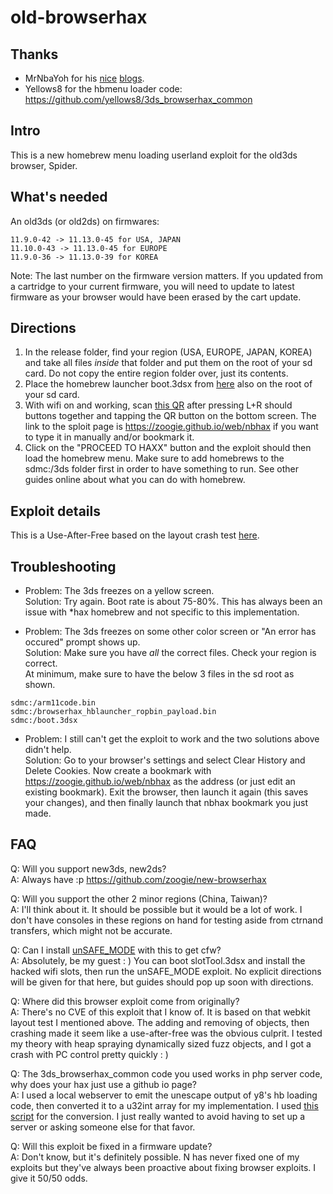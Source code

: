 # old-browserhax

## Thanks 
- MrNbaYoh for his [nice](https://mrnbayoh.github.io/blog/exploiting-the-3ds-browsers-p1/) [blogs](https://mrnbayoh.github.io/blog/exploiting-the-3ds-browsers-p2/).
- Yellows8 for the hbmenu loader code: https://github.com/yellows8/3ds_browserhax_common

## Intro

This is a new homebrew menu loading userland exploit for the old3ds browser, Spider. 

## What's needed

An old3ds (or old2ds) on firmwares:<br>
```
11.9.0-42 -> 11.13.0-45 for USA, JAPAN
11.10.0-43 -> 11.13.0-45 for EUROPE
11.9.0-36 -> 11.13.0-39 for KOREA
```
Note: The last number on the firmware version matters. If you updated from a cartridge to your current firmware, you will need to update to latest firmware as your browser would have been erased by the cart update.

## Directions 

1) In the release folder, find your region (USA, EUROPE, JAPAN, KOREA) and take all files *inside* that folder and put them on the root of your sd card. Do not copy the entire region folder over, just its contents.
2) Place the homebrew launcher boot.3dsx from [here](https://github.com/fincs/new-hbmenu/releases/tag/v2.2.0) also on the root of your sd card.
3) With wifi on and working, scan [this QR](http://api.qrserver.com/v1/create-qr-code/?color=000000&bgcolor=FFFFFF&data=https%3A%2F%2Fzoogie.github.io%2Fweb%2Fnbhax&qzone=1&margin=0&size=400x400&ecc=L) after pressing L+R should buttons together and tapping the QR button on the bottom screen. The link to the sploit page is https://zoogie.github.io/web/nbhax if you want to type it in manually and/or bookmark it.
4) Click on the "PROCEED TO HAXX" button and the exploit should then load the homebrew menu. Make sure to add homebrews to the sdmc:/3ds folder first in order to have something to run. See other guides online about what you can do with homebrew.

## Exploit details

This is a Use-After-Free based on the layout crash test [here](https://github.com/WebKit/webkit/blob/master/LayoutTests/fast/canvas/canvas-bg-multiple-removal.html).

## Troubleshooting

- Problem: The 3ds freezes on a yellow screen.<br>
Solution: Try again. Boot rate is about 75-80%. This has always been an issue with *hax homebrew and not specific to this implementation.

- Problem: The 3ds freezes on some other color screen or "An error has occured" prompt shows up.<br>
Solution: Make sure you have *all* the correct files. Check your region is correct.<br>
At minimum, make sure to have the below 3 files in the sd root as shown.<br>
```
sdmc:/arm11code.bin
sdmc:/browserhax_hblauncher_ropbin_payload.bin
sdmc:/boot.3dsx
```

- Problem: I still can't get the exploit to work and the two solutions above didn't help.<br>
Solution: Go to your browser's settings and select Clear History and Delete Cookies. Now create a bookmark with https://zoogie.github.io/web/nbhax as the address (or just edit an existing bookmark). Exit the browser, then launch it again (this saves your changes), and then finally launch that nbhax bookmark you just made.

## FAQ
Q: Will you support new3ds, new2ds?<br>
A: Always have :p https://github.com/zoogie/new-browserhax

Q: Will you support the other 2 minor regions (China, Taiwan)?<br>
A: I'll think about it. It should be possible but it would be a lot of work. I don't have consoles in these regions on hand for testing aside from ctrnand transfers, which might not be accurate.

Q: Can I install [unSAFE_MODE](https://github.com/zoogie/unSAFE_MODE) with this to get cfw?<br>
A: Absolutely, be my guest : ) You can boot slotTool.3dsx and install the hacked wifi slots, then run the unSAFE_MODE exploit. No explicit directions will be given for that here, but guides should pop up soon with directions.

Q: Where did this browser exploit come from originally?<br>
A: There's no CVE of this exploit that I know of. It is based on that webkit layout test I mentioned above. The adding and removing of objects, then crashing made it seem like a use-after-free was the obvious culprit. I tested my theory with heap spraying dynamically sized fuzz objects, and I got a crash with PC control pretty quickly : )

Q: The 3ds_browserhax_common code you used works in php server code, why does your hax just use a github io page?<br>
A: I used a local webserver to emit the unescape output of y8's hb loading code, then converted it to a u32int array for my implementation. I used [this script](https://gist.github.com/zoogie/42adb5eab6b7f813f569f5250f7c800f) for the conversion. I just really wanted to avoid having to set up a server or asking someone else for that favor.

Q: Will this exploit be fixed in a firmware update?<br>
A: Don't know, but it's definitely possible. N has never fixed one of my exploits but they've always been proactive about fixing browser exploits. I give it 50/50 odds.

